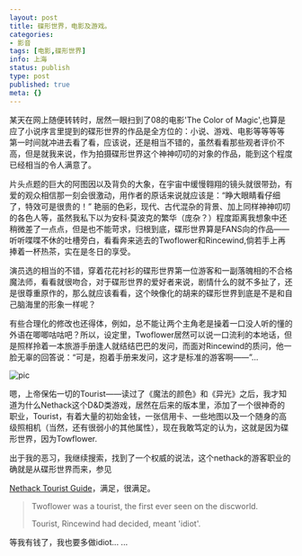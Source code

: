 ```yaml
---
layout: post
title: 碟形世界，电影及游戏。
categories:
- 影音 
tags: [电影,碟形世界]
info: 上海
status: publish
type: post
published: true
meta: {}
---
```

某天在网上随便转转时，居然一眼扫到了08的电影'The Color of Magic',也算是应了小说序言里提到的碟形世界的作品是全方位的：小说、游戏、电影等等等等  第一时间就冲进去看了看，应该说，还是相当不错的，虽然看看那些观者评价不高，但是就我来说，作为拍摄碟形世界这个神神叨叨的对象的作品，能到这个程度已经相当的令人满意了。

片头点题的巨大的阿图因以及背负的大象，在宇宙中缓慢翱翔的镜头就很带劲，有爱的观众相信那一刻会很激动，用作者的原话来说就应该是：“睁大眼睛看仔细了，特效可是很贵的！”  艳丽的色彩，现代、古代混杂的背景、加上同样神神叨叨的各色人等，虽然我私下以为安科·莫波克的繁华（庞杂？）程度距离我想象中还稍微差了一点点，但是也不能苛求，归根到底，碟形世界算是FANS向的作品——听听喋喋不休的吐槽旁白，看看奔来逃去的Twoflower和Rincewind,倘若手上再捧着一杯热茶，实在是冬日的享受。

演员选的相当的不错，穿着花花衬衫的碟形世界第一位游客和一副落魄相的不合格魔法师，看看就很吻合，对于碟形世界的爱好者来说，剧情什么的就不多扯了，还是很尊重原作的，那么就应该看看，这个映像化的胡来的碟形世界到底是不是和自己脑海里的形象一样呢？

有些合理化的修改也还得体，例如，总不能让两个主角老是操着一口没人听的懂的外语在唧唧咕咕吧？所以，设定里，Twoflower居然可以说一口流利的本地话，但是照样拎着一本旅游手册逢人就结结巴巴的发问，而面对Rincewind的质问，他一脸无辜的回答说：“可是，抱着手册来发问，这才是标准的游客啊——”...

![pic](http://shinemoon.yo2.cn/wp-content/uploads/307/30777/2009/02/the-head-librarian-leading-rincewind-and-twoflower-away-from-danger.jpg)

嗯，上帝保佑一切的Tourist——读过了《魔法的颜色》和《异光》之后，我才知道为什么Nethack这个D&D类游戏，居然在后来的版本里，添加了一个很神奇的职业，Tourist，有着大量的初始金钱，一张信用卡、一些地图以及一个随身的高级照相机（当然，还有很弱小的其他属性），现在我敢笃定的认为，这就是因为碟形世界，因为Towflower.

出于我的恶习，我继续搜索，找到了一个权威的说法，这个nethack的游客职业的确就是从碟形世界而来，参见

[Nethack Tourist Guide](http://www.xs4all.nl/%7Eipenburg/dds/touristg.htm)，满足，很满足。

>Twoflower was a tourist, the first ever seen on the discworld.    
>
>Tourist, Rincewind had decided, meant 'idiot'.   

等我有钱了，我也要多做idiot... ...
